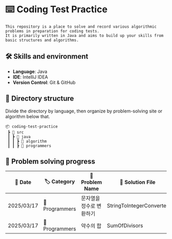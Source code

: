 # ⌨️ Coding Test Practice

```
This repository is a place to solve and record various algorithmic problems in preparation for coding tests.  
It is primarily written in Java and aims to build up your skills from basic structures and algorithms.
```

## 🛠 Skills and environment

- **Language**: Java
- **IDE**: IntelliJ IDEA
- **Version Control**: Git & GitHub

## 📂 Directory structure

Divide the directory by language, then organize by problem-solving site or algorithm below that.

```
📦 coding-test-practice
 ┣ 📂 src
 ┃ ┣ 📂 java
 ┃ ┃ ┣ 📂 algorithm
 ┃ ┃ ┣ 📂 programmers
```

## 📌 Problem solving progress

| 📅 Date    | 🏷️ Category   | 📌 Problem Name | 📖 Solution File         | ✅ Status |
|------------|----------------|-----------------|--------------------------|----------|
| 2025/03/17 | 📂 Programmers | 문자열을 정수로 변환하기   | StringToIntegerConverter | ✅ Solved |
| 2025/03/17 | 📂 Programmers | 약수의 합	          | SumOfDivisors            | ✅ Solved |

